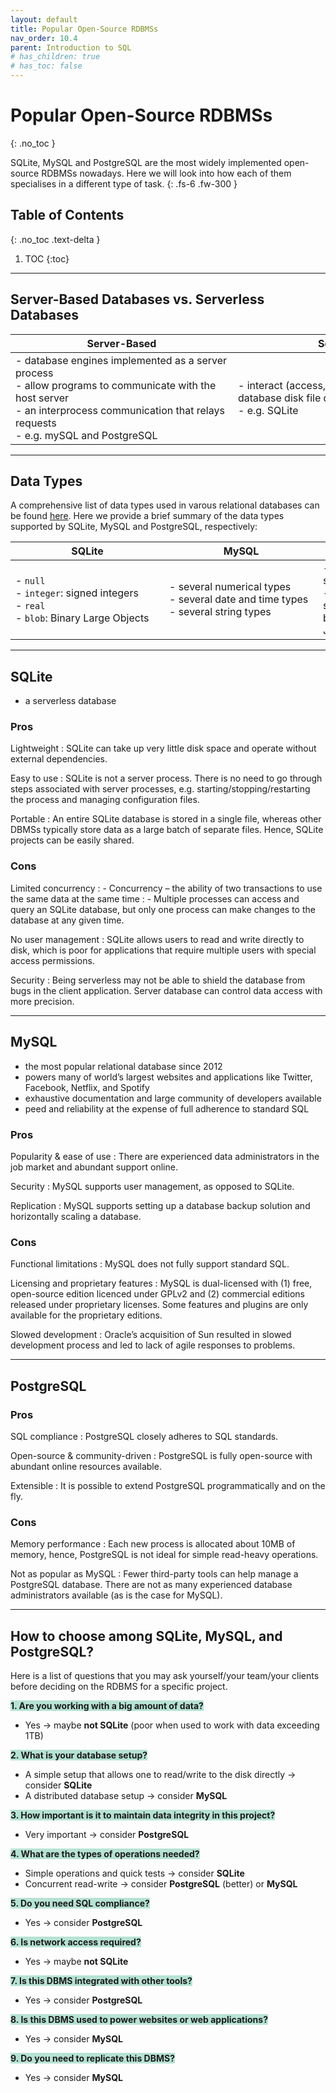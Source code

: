 ```yaml
---
layout: default
title: Popular Open-Source RDBMSs
nav_order: 10.4
parent: Introduction to SQL
# has_children: true
# has_toc: false
---
```

# Popular Open-Source RDBMSs
{: .no_toc }

SQLite, MySQL and PostgreSQL are the most widely implemented open-source RDBMSs nowadays. Here we will look into how each of them specialises in a different type of task. 
{: .fs-6 .fw-300 }

## Table of Contents
{: .no_toc .text-delta }

1. TOC
{:toc}

---

## Server-Based Databases vs. Serverless Databases

| Server-Based | Serverless |
| --- | --- |
| <span style="display: inline-block; width:340px">- database engines implemented as a server process <br> - allow programs to communicate with the host server <br> - an interprocess communication that relays requests <br> - e.g. mySQL and PostgreSQL</span> | <span style="display: inline-block; width:340px">- interact (access, read, and write) with the database disk file directly <br> - e.g. SQLite</span> |

---

## Data Types
A comprehensive list of data types used in varous relational databases can be found [here](https://www.w3schools.com/sql/sql_datatypes.asp). Here we provide a brief summary of the data types supported by SQLite, MySQL and PostgreSQL, respectively:

| SQLite | MySQL | PostgreSQL |
| --- | --- | --- |
| <span style="display: inline-block; width:230px">- `null` <br> - `integer`: signed integers <br> - `real` <br> - `blob`: Binary Large Objects</span> | <span style="display: inline-block; width:230px">- several numerical types <br> - several date and time types <br> - several string types</span> | <span style="display: inline-block; width:230px">- in addition to numeric, string, and date and time <br> - also supports geometric shapes, network addresses, bit strings, text searches, JSON entries</span> |

---

## SQLite
- a serverless database

### Pros

Lightweight
: SQLite can take up very little disk space and operate without external dependencies.

Easy to use
: SQLite is not a server process. There is no need to go through steps associated with server processes, e.g. starting/stopping/restarting the process and managing configuration files.

Portable
: An entire SQLite database is stored in a single file, whereas other DBMSs typically store data as a large batch of separate files. Hence, SQLite projects can be easily shared. 

### Cons

Limited concurrency
: - Concurrency – the ability of two transactions to use the same data at the same time
: - Multiple processes can access and query an SQLite database, but only one process can make changes to the database at any given time.

No user management
: SQLite allows users to read and write directly to disk, which is poor for applications that require multiple users with special access permissions. 

Security
: Being serverless may not be able to shield the database from bugs in the client application. Server database can control data access with more precision.

---

## MySQL
- the most popular relational database since 2012
- powers many of world’s largest websites and applications like Twitter, Facebook, Netflix, and Spotify
- exhaustive documentation and large community of developers available
- peed and reliability at the expense of full adherence to standard SQL

### Pros

Popularity & ease of use
: There are experienced data administrators in the job market and abundant support online. 

Security
: MySQL supports user management, as opposed to SQLite.

Replication
: MySQL supports setting up a database backup solution and horizontally scaling a database.

### Cons

Functional limitations
: MySQL does not fully support standard SQL.

Licensing and proprietary features
: MySQL is dual-licensed with (1) free, open-source edition licenced under GPLv2 and (2) commercial editions released under proprietary licenses. Some features and plugins are only available for the proprietary editions. 

Slowed development
: Oracle’s acquisition of Sun resulted in slowed development process and led to lack of agile responses to problems. 

---

## PostgreSQL

### Pros

SQL compliance
: PostgreSQL closely adheres to SQL standards.

Open-source & community-driven
: PostgreSQL is fully open-source with abundant online resources available. 

Extensible
: It is possible to extend PostgreSQL programmatically and on the fly.

### Cons

Memory performance
: Each new process is allocated about 10MB of memory, hence, PostgreSQL is not ideal for simple read-heavy operations. 

Not as popular as MySQL
: Fewer third-party tools can help manage a PostgreSQL database. There are not as many experienced database administrators available (as is the case for MySQL). 

---

## How to choose among SQLite, MySQL, and PostgreSQL?
Here is a list of questions that you may ask yourself/your team/your clients before deciding on the RDBMS for a specific project. 

<span style="background-color: #B6E2D4">**1. Are you working with a big amount of data?**</span>
- Yes &rarr; maybe **not SQLite** (poor when used to work with data exceeding 1TB)

<span style="background-color: #B6E2D4">**2. What is your database setup?**</span>
- A simple setup that allows one to read/write to the disk directly &rarr; consider **SQLite**
- A distributed database setup &rarr; consider **MySQL**

<span style="background-color: #B6E2D4">**3. How important is it to maintain data integrity in this project?**</span>
- Very important &rarr; consider **PostgreSQL**

<span style="background-color: #B6E2D4">**4. What are the types of operations needed?**</span>
- Simple operations and quick tests &rarr; consider **SQLite**
- Concurrent read-write &rarr; consider **PostgreSQL** (better) or **MySQL**

<span style="background-color: #B6E2D4">**5. Do you need SQL compliance?**</span>
- Yes &rarr; consider **PostgreSQL**

<span style="background-color: #B6E2D4">**6. Is network access required?**</span>
- Yes &rarr; maybe **not SQLite**

<span style="background-color: #B6E2D4">**7. Is this DBMS integrated with other tools?**</span>
- Yes &rarr; consider **PostgreSQL**

<span style="background-color: #B6E2D4">**8. Is this DBMS used to power websites or web applications?**</span>
- Yes &rarr; consider **MySQL**

<span style="background-color: #B6E2D4">**9. Do you need to replicate this DBMS?**</span>
- Yes &rarr; consider **MySQL**
